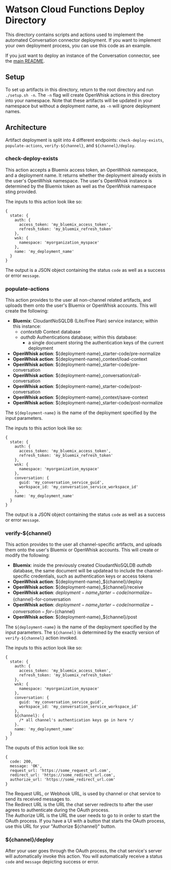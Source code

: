 # Watson Cloud Functions Deploy Directory

This directory contains scripts and actions used to implement the automated Conversation connector deployment. If you want to implement your own deployment process, you can use this code as an example.

If you just want to deploy an instance of the Conversation connector, see the [main README](../README.md).

## Setup

To set up artifacts in this directory, return to the root directory and run `./setup.sh -n`. The `-n` flag will create OpenWhisk actions in this directory into your namespace. Note that these artifacts will be updated in your namespace but without a deployment name, as `-n` will ignore deployment names.

## Architecture

Artifact deployment is split into 4 different endpoints: `check-deploy-exists`, `populate-actions`, `verify-${channel}`, and `${channel}/deploy`.

### check-deploy-exists

This action accepts a Bluemix access token, an OpenWhisk namespace, and a deployment name. It returns whether the deployment already exists in the user's OpenWhisk namespace. The user's OpenWhisk instance is determined by the Bluemix token as well as the OpenWhisk namespace sting provided.

The inputs to this action look like so:

```
{
  state: {
    auth: {
      access_token: 'my_bluemix_access_token',
      refresh_token: 'my_bluemix_refresh_token'
    },
    wsk: {
      namespace: 'myorganization_myspace'
    },
    name: 'my_deployment_name'
  }
}
```

The output is a JSON object containing the status `code` as well as a success or error `message`.

### populate-actions

This action provides to the user all non-channel related artifacts, and uploads them onto the user's Bluemix or OpenWhisk accounts. This will create the following:
   * **Bluemix**: CloudantNoSQLDB (Lite/Free Plan) service instance; within this instance:
      * *contextdb* Context database
      * *authdb* Authentications database; within this database:
         * a single document storing the authentication keys of the current deployment
   * **OpenWhisk action**: ${deployment-name}_starter-code/pre-normalize
   * **OpenWhisk action**: ${deployment-name}_context/load-context
   * **OpenWhisk action**: ${deployment-name}_starter-code/pre-conversation
   * **OpenWhisk action**: ${deployment-name}_conversation/call-conversation
   * **OpenWhisk action**: ${deployment-name}_starter-code/post-conversation
   * **OpenWhisk action**: ${deployment-name}_context/save-context
   * **OpenWhisk action**: ${deployment-name}_starter-code/post-normalize

The `${deployment-name}` is the name of the deployment specified by the input parameters.

The inputs to this action look like so:

```
{
  state: {
    auth: {
      access_token: 'my_bluemix_access_token',
      refresh_token: 'my_bluemix_refresh_token'
    },
    wsk: {
      namespace: 'myorganization_myspace'
    },
    conversation: {
      guid: 'my_conversation_service_guid',
      workspace_id: 'my_conversation_service_workspace_id'
    },
    name: 'my_deployment_name'
  }
}
```

The output is a JSON object containing the status `code` as well as a success or error `message`.

### verify-${channel}

This action provides to the user all channel-specific artifacts, and uploads them onto the user's Bluemix or OpenWhisk accounts. This will create or modify the following:
   * **Bluemix**: inside the previously created CloudantNoSQLDB *authdb* database, the same document will be updatead to include the channel-specific credentials, such as authentication keys or access tokens
   * **OpenWhisk action**: ${deployment-name}_${channel}/deploy
   * **OpenWhisk action**: ${deployment-name}_${channel}/receive
   * **OpenWhisk action**: ${deployment-name}_starter-code/normalize-${channel}-for-conversation
   * **OpenWhisk action**: ${deployment-name}_starter-code/normalize-conversation-for-${channel}
   * **OpenWhisk action**: ${deployment-name}_${channel}/post

The `${deployment-name}` is the name of the deployment specified by the input parameters.
The `${channel}` is determined by the exactly version of `verify-${channel}` action invoked.

The inputs to this action look like so:

```
{
  state: {
    auth: {
      access_token: 'my_bluemix_access_token',
      refresh_token: 'my_bluemix_refresh_token'
    },
    wsk: {
      namespace: 'myorganization_myspace'
    },
    conversation: {
      guid: 'my_conversation_service_guid',
      workspace_id: 'my_conversation_service_workspace_id'
    },
    ${channel}: {
      /* all channel's authentication keys go in here */
    }.
    name: 'my_deployment_name'
  }
}
```
The ouputs of this action look like so:

```
{
  code: 200,
  message: 'OK',
  request_url: 'https://some_request_url.com',
  redirect_url: 'https://some_redirect_url.com',
  authorize_url: 'https://some_redirect_url.com'
}
```

The Request URL, or Webhook URL, is used by channel or chat service to send its received messages to. \
The Redirect URL is the URL the chat server redirects to after the user agrees to authenticate during the OAuth process. \
The Authorize URL is the URL the user needs to go to in order to start the OAuth process. If you have a UI with a button that starts the OAuth process, use this URL for your "Authorize ${channel}" button.

### ${channel}/deploy

After your user goes through the OAuth process, the chat service's server will automatically invoke this action. You will automatically receive a status `code` and `message` depicting success or error.
